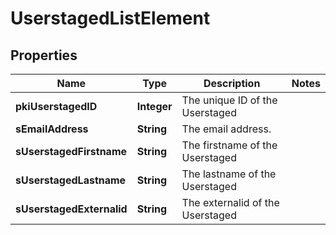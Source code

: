 

# UserstagedListElement

## Properties

Name | Type | Description | Notes
------------ | ------------- | ------------- | -------------
**pkiUserstagedID** | **Integer** | The unique ID of the Userstaged | 
**sEmailAddress** | **String** | The email address. | 
**sUserstagedFirstname** | **String** | The firstname of the Userstaged | 
**sUserstagedLastname** | **String** | The lastname of the Userstaged | 
**sUserstagedExternalid** | **String** | The externalid of the Userstaged | 




